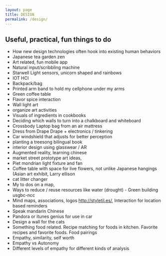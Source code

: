 ```yaml
---
layout: page
title: DESIGN
permalink: /design/
---
```


## Useful, practical, fun things to do

* How new design technologies often hook into existing human behaviors
* Japanese tea garden zen
* Art related, fun mobile app
* Natural input/scribbling machine
* Starwell Light sensors, unicorn shaped and rainbows
* IOT HCI
* Backpack/bag
* Printed arm band to hold my cellphone under my arms
* Green coffee table
* Flavor spice interaction
* Wall light art
* organize art activities
* Visuals of ingredients in cookbooks
* Deciding which walls to turn into a chalkboard and whiteboard
* Crossbody Laptop bag from an air mattress
* Dress from Drape Drape + electronics / tinkering
* Car windshield that adjusts for better perception
* planting a treesong bilingual book
* interior design using glasswear / AR
* Augmented reality, learning chinese
* market street prototype art ideas,
* Piet mondrian  light fixture and fan
* Coffee table with space for live flowers,  not unlike Japanese hangings (Asian art exhibit,  Larry ellison
* cat litter changer
* My to dos on a map, 
* Ways to reduce / reuse resources like water (drought) - Green building usgbc-ncc
* Mind maps,  associations,  logos http://styletil.es/, Interaction for location based reminders
* Speak mandarin Chinese
* Pandora or itunes genius for use in car
* Design a wall for the cats
* Something food related. Recipe matching for foods in kitchen. Favorite recipes and favorite foods. Food pairings 
* Empathy, similarity, self worth
* Empathy vs Autonomy
* Different levels of empathy for different kinds of analysis